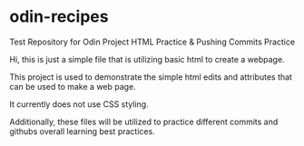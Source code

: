 # odin-recipes
Test Repository for Odin Project HTML Practice &amp; Pushing Commits Practice


Hi, this is just a simple file that is utilizing basic html to create a webpage.

This project is used to demonstrate the simple html edits and attributes that can be used to make a web page.
 
It currently does not use CSS styling.

Additionally, these files will be utilized to practice different commits and githubs overall learning best practices.

